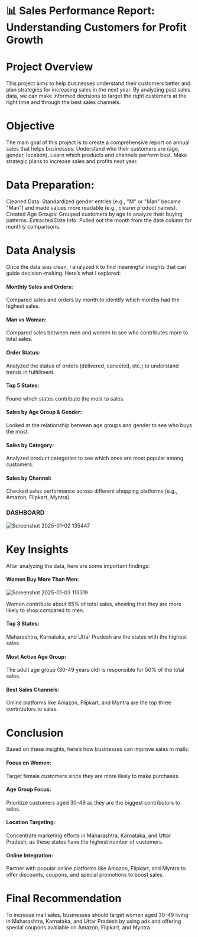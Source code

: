 # 📊 Sales Performance Report: Understanding Customers for Profit Growth

# Project Overview
This project aims to help businesses understand their customers better and plan strategies for increasing sales in the next year. By analyzing past sales data, we can make informed decisions to target the right customers at the right time and through the best sales channels.

# Objective
The main goal of this project is to create a comprehensive report on annual sales that helps businesses:
Understand who their customers are (age, gender, location).
Learn which products and channels perform best.
Make strategic plans to increase sales and profits next year.

# Data Preparation:
Cleaned Data: Standardized gender entries (e.g., "M" or "Man" became "Man") and made values more readable (e.g., clearer product names).
Created Age Groups: Grouped customers by age to analyze their buying patterns.
Extracted Date Info: Pulled out the month from the date column for monthly comparisons.

# Data Analysis
Once the data was clean, I analyzed it to find meaningful insights that can guide decision-making. Here’s what I explored:

#### Monthly Sales and Orders:
Compared sales and orders by month to identify which months had the highest sales.

#### Man vs Woman:
Compared sales between men and women to see who contributes more to total sales.

#### Order Status:
Analyzed the status of orders (delivered, canceled, etc.) to understand trends in fulfillment.

#### Top 5 States:
Found which states contribute the most to sales.

#### Sales by Age Group & Gender:
Looked at the relationship between age groups and gender to see who buys the most.

#### Sales by Category:
Analyzed product categories to see which ones are most popular among customers.

#### Sales by Channel:
Checked sales performance across different shopping platforms (e.g., Amazon, Flipkart, Myntra).

### DASHBOARD

![Screenshot 2025-01-02 135447](https://github.com/user-attachments/assets/43bbe638-0a9a-4922-b1b8-1a7e525d87c9)

# Key Insights
After analyzing the data, here are some important findings:

#### Women Buy More Than Men:

![Screenshot 2025-01-03 113319](https://github.com/user-attachments/assets/f8b4bd9a-1698-4736-85f6-646cb2fe8afc)

Women contribute about 65% of total sales, showing that they are more likely to shop compared to men.

#### Top 3 States:
Maharashtra, Karnataka, and Uttar Pradesh are the states with the highest sales.

#### Most Active Age Group:
The adult age group (30-49 years old) is responsible for 50% of the total sales.

#### Best Sales Channels:
Online platforms like Amazon, Flipkart, and Myntra are the top three contributors to sales.
# Conclusion
Based on these insights, here’s how businesses can improve sales in malls:

#### Focus on Women:
Target female customers since they are more likely to make purchases.

#### Age Group Focus:
Prioritize customers aged 30-49 as they are the biggest contributors to sales.

#### Location Targeting:
Concentrate marketing efforts in Maharashtra, Karnataka, and Uttar Pradesh, as these states have the highest number of customers.

#### Online Integration:
Partner with popular online platforms like Amazon, Flipkart, and Myntra to offer discounts, coupons, and special promotions to boost sales.

# Final Recommendation
To increase mall sales, businesses should target women aged 30-49 living in Maharashtra, Karnataka, and Uttar Pradesh by using ads and offering special coupons available on Amazon, Flipkart, and Myntra.
